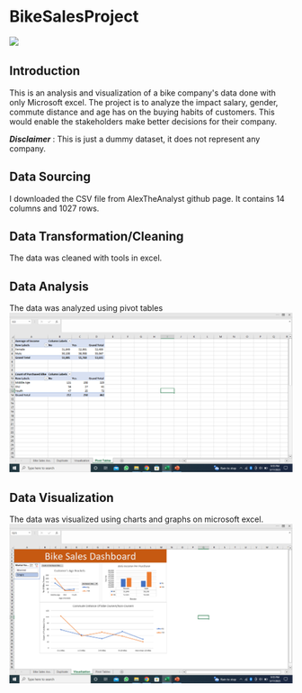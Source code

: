 # BikeSalesProject
![](man-choosed-motorcycles-moto-shop-guy-black-jacket.jpg)
## Introduction
This is an analysis and visualization of a bike company's data done with only Microsoft excel. 
The project is to analyze the impact salary, gender, commute distance and age has on the buying habits of customers.
This would enable the stakeholders make better decisions for their company. 

**_Disclaimer_** : This is just a dummy dataset, it does not represent any company.

## Data Sourcing
I downloaded the CSV file from  AlexTheAnalyst github page.
It contains 14 columns and 1027 rows.

## Data Transformation/Cleaning
The data was cleaned with tools in excel. 

## Data Analysis
The data was analyzed using pivot tables
![](pivotPic.png)

## Data Visualization
The data was visualized using charts and graphs on  microsoft excel.
![](VizPic.png)


